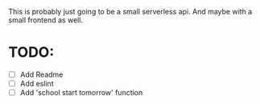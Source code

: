 This is probably just going to be a small serverless api. And maybe with a small frontend as well.

# TODO:
- [ ] Add Readme
- [ ] Add eslint
- [ ] Add 'school start tomorrow' function

